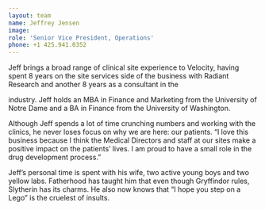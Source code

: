 ```yaml
---
layout: team
name: Jeffrey Jensen
image:
role: 'Senior Vice President, Operations'
phone: +1 425.941.0352
---
```


Jeff brings a broad range of clinical site experience to Velocity, having spent 8 years on the site services side of the business with Radiant Research and another 8 years as a consultant in the

industry. Jeff holds an MBA in Finance and Marketing from the University of Notre Dame and a BA in Finance from the University of Washington.

Although Jeff spends a lot of time crunching numbers and working with the clinics, he never loses focus on why we are here: our patients. “I love this business because I think the Medical Directors and staff at our sites make a positive impact on the patients’ lives. I am proud to have a small role in the drug development process.”

Jeff’s personal time is spent with his wife, two active young boys and two yellow labs. Fatherhood has taught him that even though Gryffindor rules, Slytherin has its charms. He also now knows that “I hope you step on a Lego” is the cruelest of insults.